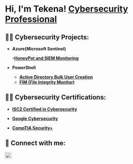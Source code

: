 <h1>Hi, I'm Tekena! <a href="www.linkedin.com/in/tamunotekenajumbo/">Cybersecurity Professional</a>

<h2>👨‍💻 Cybersecurity Projects:</h2>

- <b>Azure(Microsoft Sentinel)<b>

  -[HoneyPot and SIEM Monitoring](https://github.com/Tamunotekena/Active-Directory-Bulk-User-Creation/tree/main)
  
- <b>PowerShell</b>
  - [Active Directory Bulk User Creation](https://github.com/Tamunotekena/Active-Directory-Bulk-User-Creation/tree/main)
  - [FIM (File Integrity Monitor)](https://github.com/Tamunotekena/File_Integrity_Monitoring_Lab/tree/main)


<h2>👨‍💻 Cybersecurity Certifications:</h2>

  - [ISC2 Certified in Cybersecurity](https://my.isc2.org/digitalcert)
  
  - [Google Cybersecurity](https://coursera.org/share/a0dd512aa90986148332d10dd520e99c)
    
  - [CompTIA Security+](https://www.credly.com/badges/0549b7d6-840e-403c-b0a7-f8fa4ff6a423/public_url)

<h2> 🤳 Connect with me:</h2>

[<img align="left" alt="TamunotekenaJumbo | LinkedIn" width="22px" src="https://cdn.jsdelivr.net/npm/simple-icons@v3/icons/linkedin.svg" />][linkedin]

[linkedin]: https://www.linkedin.com/in/tamunotekenajumbo/

<!--
**Tamunotekena/Tamunotekena** is a ✨ _special_ ✨ repository because its `README.md` (this file) appears on your GitHub profile.

Here are some ideas to get you started:

- 🔭 I’m currently working on ...
- 🌱 I’m currently learning ...

-->

